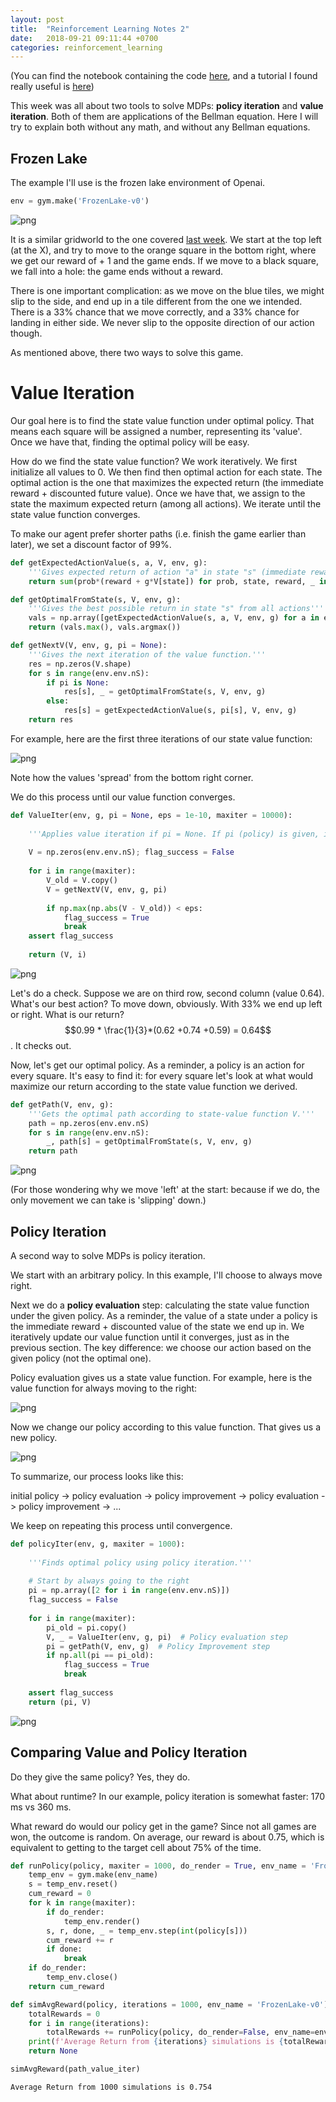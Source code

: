 ```yaml
---
layout: post
title:  "Reinforcement Learning Notes 2"
date:   2018-09-21 09:11:44 +0700
categories: reinforcement_learning
---
```


(You can find the notebook containing the code [here](https://github.com/kk1694/rl_course/blob/master/rl_notes_2.ipynb), and a tutorial I found really useful is [here](https://towardsdatascience.com/reinforcement-learning-demystified-solving-mdps-with-dynamic-programming-b52c8093c919))

This week was all about two tools to solve MDPs: **policy iteration** and **value iteration**. Both of them are applications of the Bellman equation. Here I will try to explain both without any math, and without any Bellman equations.
    
## Frozen Lake

The example I'll use is the frozen lake environment of Openai.

```python
env = gym.make('FrozenLake-v0')
```

![png](/assets/img/rl_notes_2/output_2_0.png)


It is a similar gridworld to the one covered [last week](https://krisztiankovacs.com/reinforcement_learning/2018/09/19/rl-notes-1.html). We start at the top left (at the X), and try to move to the orange square in the bottom right, where we get our reward of + 1 and the game ends. If we move to a black square, we fall into a hole: the game ends without a reward.

There is one important complication: as we move on the blue tiles, we might slip to the side, and end up in a tile different from the one we intended. There is a 33% chance that we move correctly, and a 33% chance for landing in either side. We never slip to the opposite direction of our action though. 

As mentioned above, there two ways to solve this game.

# Value Iteration

Our goal here is to find the state value function under optimal policy. That means each square will be assigned a number, representing its 'value'. Once we have that, finding the optimal policy will be easy.

How do we find the state value function? We work iteratively. We first initialize all values to 0. We then find then optimal action for each state. The optimal action is the one that maximizes the expected return (the immediate reward + discounted future value). Once we have that, we assign to the state the maximum expected return (among all actions). We iterate until the state value function converges.

To make our agent prefer shorter paths (i.e. finish the game earlier than later), we set a discount factor of 99%.

```python
def getExpectedActionValue(s, a, V, env, g): 
    '''Gives expected return of action "a" in state "s" (immediate reward + discounted future value)'''
    return sum(prob*(reward + g*V[state]) for prob, state, reward, _ in env.env.P[s][a])

def getOptimalFromState(s, V, env, g):
    '''Gives the best possible return in state "s" from all actions'''
    vals = np.array([getExpectedActionValue(s, a, V, env, g) for a in env.env.P[s].keys()])
    return (vals.max(), vals.argmax())

def getNextV(V, env, g, pi = None):
    '''Gives the next iteration of the value function.'''
    res = np.zeros(V.shape)
    for s in range(env.env.nS):
        if pi is None:
            res[s], _ = getOptimalFromState(s, V, env, g)
        else:
            res[s] = getExpectedActionValue(s, pi[s], V, env, g)
    return res
```

For example, here are the first three iterations of our state value function:

![png](/assets/img/rl_notes_2/output_8_0.png)

Note how the values 'spread' from the bottom right corner.

We do this process until our value function converges. 


```python
def ValueIter(env, g, pi = None, eps = 1e-10, maxiter = 10000):
    
    '''Applies value iteration if pi = None. If pi (policy) is given, it applies policy evaluation'''
    
    V = np.zeros(env.env.nS); flag_success = False 
    
    for i in range(maxiter):
        V_old = V.copy()
        V = getNextV(V, env, g, pi)
        
        if np.max(np.abs(V - V_old)) < eps:
            flag_success = True
            break
    assert flag_success
    
    return (V, i)
```


![png](/assets/img/rl_notes_2/output_10_0.png)


Let's do a check. Suppose we are on third row, second column (value 0.64). What's our best action? To move down, obviously. With 33% we end up left or right. What is our return? $$0.99 * \frac{1}{3}*(0.62 +0.74 +0.59) = 0.64$$. It checks out.

Now, let's get our optimal policy. As a reminder, a policy is an action for every square. It's easy to find it: for every square let's look at what would maximize our return according to the state value function we derived.


```python
def getPath(V, env, g):
    '''Gets the optimal path according to state-value function V.'''
    path = np.zeros(env.env.nS)
    for s in range(env.env.nS):
        _, path[s] = getOptimalFromState(s, V, env, g)
    return path
```


![png](/assets/img/rl_notes_2/output_12_0.png)


(For those wondering why we move 'left' at the start: because if we do, the only movement we can take is 'slipping' down.)

## Policy Iteration

A second way to solve MDPs is policy iteration. 

We start with an arbitrary policy. In this example, I'll choose to always move right.

Next we do a **policy evaluation** step: calculating the state value function under the given policy. As a reminder, the value of a state under a policy is the immediate reward + discounted value of the state we end up in. We iteratively update our value function until it converges, just as in the previous section. The key difference: we choose our action based on the given policy (not the optimal one).

Policy evaluation gives us a state value function. For example, here is the value function for always moving to the right:

![png](/assets/img/rl_notes_2/output_15_0.png)


Now we change our policy according to this value function. That gives us a new policy.

![png](/assets/img/rl_notes_2/output_17_0.png)


To summarize, our process looks like this:

initial policy -> policy evaluation -> policy improvement -> policy evaluation -> policy improvement -> ... 

We keep on repeating this process until convergence.


```python
def policyIter(env, g, maxiter = 1000):
    
    '''Finds optimal policy using policy iteration.'''
    
    # Start by always going to the right
    pi = np.array([2 for i in range(env.env.nS)])
    flag_success = False
    
    for i in range(maxiter):
        pi_old = pi.copy()
        V, _ = ValueIter(env, g, pi)  # Policy evaluation step
        pi = getPath(V, env, g)  # Policy Improvement step
        if np.all(pi == pi_old):
            flag_success = True
            break
            
    assert flag_success
    return (pi, V)  
```

![png](/assets/img/rl_notes_2/output_20_0.png)


## Comparing Value and Policy Iteration

Do they give the same policy? Yes, they do.


What about runtime? In our example, policy iteration is somewhat faster: 170 ms vs 360 ms.

What reward do would our policy get in the game? Since not all games are won, the outcome is random. On average, our reward is about 0.75, which is equivalent to getting to the target cell about 75% of the time.


```python
def runPolicy(policy, maxiter = 1000, do_render = True, env_name = 'FrozenLake-v0'):
    temp_env = gym.make(env_name)
    s = temp_env.reset()
    cum_reward = 0
    for k in range(maxiter):
        if do_render: 
            temp_env.render()
        s, r, done, _ = temp_env.step(int(policy[s]))
        cum_reward += r
        if done:
            break
    if do_render: 
        temp_env.close()
    return cum_reward

def simAvgReward(policy, iterations = 1000, env_name = 'FrozenLake-v0'):
    totalRewards = 0
    for i in range(iterations):
        totalRewards += runPolicy(policy, do_render=False, env_name=env_name)
    print(f'Average Return from {iterations} simulations is {totalRewards / iterations}')
    return None

simAvgReward(path_value_iter)
```

    Average Return from 1000 simulations is 0.754



